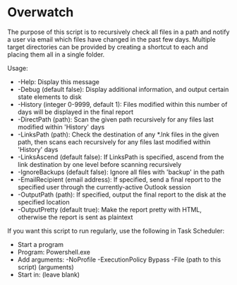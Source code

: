 # Overwatch
The purpose of this script is to recursively check all files in a path and notify a user via email which files have changed in the past few days. Multiple target directories can be provided by creating a shortcut to each and placing them all in a single folder.

Usage:

- -Help: Display this message
- -Debug (default false): Display additional information, and output certain state elements to disk
- -History (integer 0-9999, default 1): Files modified within this number of days will be displayed in the final report
- -DirectPath (path): Scan the given path recursively for any files last modified within 'History' days
- -LinksPath (path): Check the destination of any *.lnk files in the given path, then scans each recursively for any files last modified within 'History' days
- -LinksAscend (default false): If LinksPath is specified, ascend from the link destination by one level before scanning recursively
- -IgnoreBackups (default false): Ignore all files with 'backup' in the path
- -EmailRecipient (email address): If specified, send a final report to the specified user through the currently-active Outlook session
- -OutputPath (path): If specified, output the final report to the disk at the specified location
- -OutputPretty (default true): Make the report pretty with HTML, otherwise the report is sent as plaintext

If you want this script to run regularly, use the following in Task Scheduler:
- Start a program
- Program: Powershell.exe
- Add arguments: -NoProfile -ExecutionPolicy Bypass -File (path to this script) (arguments)
- Start in: (leave blank)
